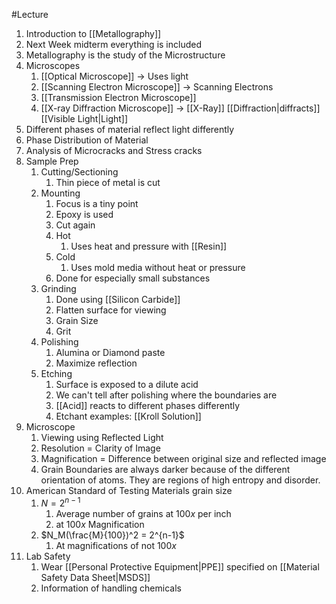 #Lecture 
1. Introduction to [[Metallography]]
2. Next Week midterm everything is included
3. Metallography is the study of the Microstructure
4. Microscopes
	1. [[Optical Microscope]] $\to$ Uses light
	2. [[Scanning Electron Microscope]] $\to$ Scanning Electrons
	3. [[Transmission Electron Microscope]]
	4. [[X-ray Diffraction Microscope]] $\to$ [[X-Ray]] [[Diffraction|diffracts]] [[Visible Light|Light]]
5. Different phases of material reflect light differently
6. Phase Distribution of Material
7. Analysis of Microcracks and Stress cracks
8. Sample Prep
	1. Cutting/Sectioning
		1. Thin piece of metal is cut
	2. Mounting
		1. Focus is a tiny point
		2. Epoxy is used 
		3. Cut again
		4. Hot
			1. Uses heat and pressure with [[Resin]]
		5. Cold
			1. Uses mold media without heat or pressure
		6. Done for especially small substances
	3. Grinding
		1. Done using [[Silicon Carbide]]
		2. Flatten surface for viewing
		3. Grain Size
		4. Grit
	4. Polishing
		1. Alumina or Diamond paste
		2. Maximize reflection
	5. Etching
		1. Surface is exposed to a dilute acid
		2. We can't tell after polishing where the boundaries are
		3. [[Acid]] reacts to different phases differently
		4. Etchant examples: [[Kroll Solution]]
9. Microscope
	1. Viewing using Reflected Light
	2. Resolution = Clarity of Image
	3. Magnification = Difference between original size and reflected image
	4. Grain Boundaries are always darker because of the different orientation of atoms. They are regions of high entropy and disorder. 
10. American Standard of Testing Materials grain size
	1. $N=2^{n-1}$
		1. Average number of grains at $100x$ per inch
		2. at $100x$ Magnification
	2. $N_M(\frac{M}{100})^2 = 2^{n-1}$
		1. At magnifications of not $100x$
11. Lab Safety
	1. Wear [[Personal Protective Equipment|PPE]] specified on [[Material Safety Data Sheet|MSDS]]
	2. Information of handling chemicals